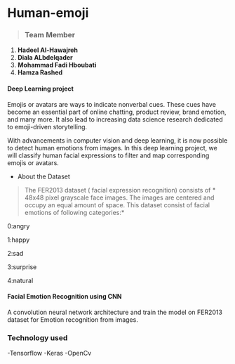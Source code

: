 # Human-emoji
> ### Team Member 
 1. **Hadeel Al-Hawajreh**
 2. **Diala ALbdelqader**
 3. **Mohammad  Fadi Hboubati**
 4. **Hamza Rashed**
 

#### Deep Learning project 

Emojis or avatars are ways to indicate nonverbal cues. These cues have become an essential part of online chatting, product review, brand emotion, and many more. It also lead to increasing data science research dedicated to emoji-driven storytelling.

With advancements in computer vision and deep learning, it is now possible to detect human emotions from images. In this deep learning project, we will classify human facial expressions to filter and map corresponding emojis or avatars.

+ About the Dataset
 >The FER2013 dataset ( facial expression recognition) consists of * 48x48 pixel grayscale face images. The images are centered and occupy an equal amount of space. This  dataset consist of facial emotions of following categories:*

0:angry

1:happy

2:sad

3:surprise

4:natural

#### Facial Emotion Recognition using CNN
A convolution neural network architecture and train the model on FER2013 dataset for Emotion recognition from images.



### Technology used 
 -Tensorflow
 -Keras
 -OpenCv
 

